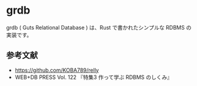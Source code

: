 # grdb
grdb ( Guts Relational Database ) は、Rust で書かれたシンプルな RDBMS の実装です。

## 参考文献
- https://github.com/KOBA789/relly
- WEB+DB PRESS Vol. 122 『特集3 作って学ぶ RDBMS のしくみ』
